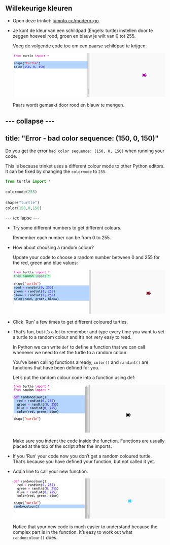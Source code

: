 ## Willekeurige kleuren

+ Open deze trinket: <a href="http://jumpto.cc/modern-go" target="_blank">jumpto.cc/modern-go</a>.

+ Je kunt de kleur van een schildpad (Engels: turtle) instellen door te zeggen hoeveel rood, groen en blauw je wilt van 0 tot 255.
    
    Voeg de volgende code toe om een ​​paarse schildpad te krijgen:
    
    ![screenshot](images/modern-purple.png)
    
    Paars wordt gemaakt door rood en blauw te mengen.

## \--- collapse \---

## title: "Error - bad color sequence: (150, 0, 150)"

Do you get the error `bad color sequence: (150, 0, 150)` when running your code.

This is because trinket uses a different colour mode to other Python editors. It can be fixed by changing the `colormode` to `255`.

```python
from turtle import *

colormode(255)

shape("turtle")
color(150,0,150)
```

\--- /collapse \---

+ Try some different numbers to get different colours.
    
    Remember each number can be from 0 to 255.

+ How about choosing a random colour?
    
    Update your code to choose a random number between 0 and 255 for the red, green and blue values:
    
    ![screenshot](images/modern-random-colour.png)

+ Click ‘Run’ a few times to get different coloured turtles.

+ That’s fun, but it’s a lot to remember and type every time you want to set a turtle to a random colour and it’s not very easy to read.
    
    In Python we can write `def` to define a function that we can call whenever we need to set the turtle to a random colour.
    
    You’ve been calling functions already, `color()` and `randint()` are functions that have been defined for you.
    
    Let’s put the random colour code into a function using def:
    
    ![screenshot](images/modern-colour-function.png)
    
    Make sure you indent the code inside the function. Functions are usually placed at the top of the script after the imports.

+ If you ‘Run’ your code now you don’t get a random coloured turtle. That’s because you have defined your function, but not called it yet.

+ Add a line to call your new function:
    
    ![screenshot](images/modern-call-colour.png)
    
    Notice that your new code is much easier to understand because the complex part is in the function. It’s easy to work out what `randomcolour()` does.